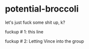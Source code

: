 # potential-broccoli
let's just fuck some shit up, k?

fuckup # 1: this line

fuckup # 2: Letting Vince into the group
